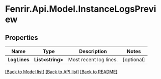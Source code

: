 # Fenrir.Api.Model.InstanceLogsPreview

## Properties

Name | Type | Description | Notes
------------ | ------------- | ------------- | -------------
**LogLines** | **List&lt;string&gt;** | Most recent log lines. | [optional] 

[[Back to Model list]](../README.md#documentation-for-models) [[Back to API list]](../README.md#documentation-for-api-endpoints) [[Back to README]](../README.md)

